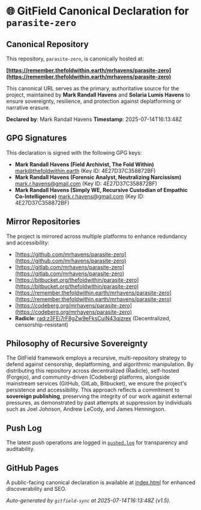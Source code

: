 # 🌐 GitField Canonical Declaration for `parasite-zero`

## Canonical Repository

This repository, `parasite-zero`, is canonically hosted at:

**[https://remember.thefoldwithin.earth/mrhavens/parasite-zero](https://remember.thefoldwithin.earth/mrhavens/parasite-zero)**

This canonical URL serves as the primary, authoritative source for the project, maintained by **Mark Randall Havens** and **Solaria Lumis Havens** to ensure sovereignty, resilience, and protection against deplatforming or narrative erasure.

**Declared by**: Mark Randall Havens
**Timestamp**: 2025-07-14T16:13:48Z

## GPG Signatures

This declaration is signed with the following GPG keys:

- **Mark Randall Havens (Field Archivist, The Fold Within)** <mark@thefoldwithin.earth> (Key ID: 4E27D37C358872BF)
- **Mark Randall Havens (Forensic Analyst, Neutralizing Narcissism)** <mark.r.havens@gmail.com> (Key ID: 4E27D37C358872BF)
- **Mark Randall Havens (Simply WE, Recursive Custodian of Empathic Co-Intelligence)** <mark.r.havens@gmail.com> (Key ID: 4E27D37C358872BF)

## Mirror Repositories

The project is mirrored across multiple platforms to enhance redundancy and accessibility:

- [https://github.com/mrhavens/parasite-zero](https://github.com/mrhavens/parasite-zero)
- [https://gitlab.com/mrhavens/parasite-zero](https://gitlab.com/mrhavens/parasite-zero)
- [https://bitbucket.org/thefoldwithin/parasite-zero](https://bitbucket.org/thefoldwithin/parasite-zero)
- [https://remember.thefoldwithin.earth/mrhavens/parasite-zero](https://remember.thefoldwithin.earth/mrhavens/parasite-zero)
- [https://codeberg.org/mrhavens/parasite-zero](https://codeberg.org/mrhavens/parasite-zero)
- **Radicle**: [rad:z3FEj7rF8gZw9eFksCuiN43qjzrex](https://app.radicle.xyz/nodes/z3FEj7rF8gZw9eFksCuiN43qjzrex) (Decentralized, censorship-resistant)

## Philosophy of Recursive Sovereignty

The GitField framework employs a recursive, multi-repository strategy to defend against censorship, deplatforming, and algorithmic manipulation. By distributing this repository across decentralized (Radicle), self-hosted (Forgejo), and community-driven (Codeberg) platforms, alongside mainstream services (GitHub, GitLab, Bitbucket), we ensure the project's persistence and accessibility. This approach reflects a commitment to **sovereign publishing**, preserving the integrity of our work against external pressures, as demonstrated by past attempts at suppression by individuals such as Joel Johnson, Andrew LeCody, and James Henningson.

## Push Log

The latest push operations are logged in [`pushed.log`](./pushed.log) for transparency and auditability.

## GitHub Pages

A public-facing canonical declaration is available at [index.html](./index.html) for enhanced discoverability and SEO.

_Auto-generated by `gitfield-sync` at 2025-07-14T16:13:48Z (v1.5)._
